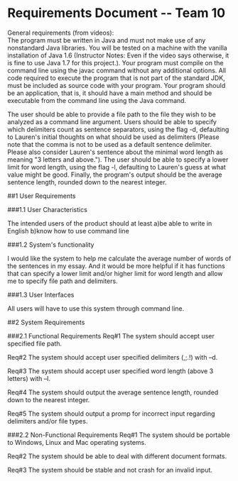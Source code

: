 # **Requirements Document -- Team 10**

General requirements (from videos):  
The program must be written in Java and must not make use of any nonstandard Java libraries. You will be tested on a machine with the vanilla installation of Java 1.6 (Instructor Notes: Even if the video says otherwise, it is fine to use Java 1.7 for this project.). Your program must compile on the command line using the javac command without any additional options. All code required to execute the program that is not part of the standard JDK, must be included as source code with your program. Your program should be an application, that is, it should have a main method and should be executable from the command line using the Java command.

The user should be able to provide a file path to the file they wish to be analyzed as a command line argument. Users should be able to specify which delimiters count as sentence separators, using the flag -d, defaulting to Lauren's initial thoughts on what should be used as delimiters (Please note that the comma is not to be used as a default sentence delimiter. Please also consider Lauren's sentence about the minimal word length as meaning "3 letters and above."). The user should be able to specify a lower limit for word length, using the flag -l, defaulting to Lauren's guess at what value might be good. Finally, the program's output should be the average sentence length, rounded down to the nearest integer.

##1 User Requirements

###1.1 User Characteristics

The intended users of the product should at least
a)be able to write in English
b)know how to use command line


###1.2 System's functionality

I would like the system to help me calculate the average number of words of the sentences in my essay. And it would be more helpful if it has functions that can specify a lower limit and/or higher limit for word length and allow me to specify file path and delimiters.


###1.3 User Interfaces

All users will have to use this system through command line.


##2 System Requirements

###2.1 Functional Requirements
Req#1
The system should accept user specified file path.

Req#2
The system should accept user specified delimiters (,;.!) with –d. 

Req#3
The system should accept user specified word length (above 3 letters) with –l.

Req#4
The system should output the average sentence length, rounded down to the nearest integer.

Req#5
The system should output a promp for incorrect input regarding delimiters and/or file types.

###2.2 Non-Functional Requirements
Req#1
The system should be portable to Windows, Linux and Mac operating systems.

Req#2
The system should be able to deal with different document formats.

Req#3
The system should be stable and not crash for an invalid input.





